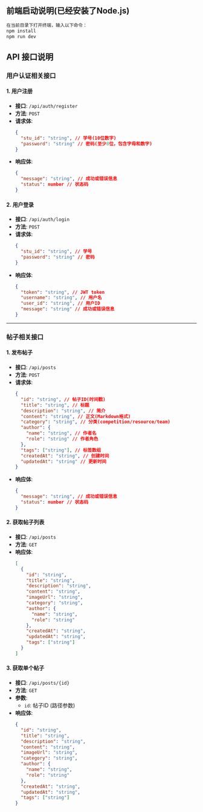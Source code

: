## 前端启动说明(已经安装了Node.js)
```bash
在当前目录下打开终端，输入以下命令：
npm install
npm run dev
```

## API 接口说明

### 用户认证相关接口

#### 1. 用户注册
- **接口**: `/api/auth/register`
- **方法**: `POST`
- **请求体**:
  ```json
  {
    "stu_id": "string", // 学号(10位数字)
    "password": "string" // 密码(至少8位，包含字母和数字)
  }
  ```
- **响应体**:
  ```json
  {
    "message": "string", // 成功或错误信息
    "status": number // 状态码
  }
  ```

#### 2. 用户登录
- **接口**: `/api/auth/login`
- **方法**: `POST`
- **请求体**:
  ```json
  {
    "stu_id": "string", // 学号
    "password": "string" // 密码
  }
  ```
- **响应体**:
  ```json
  {
    "token": "string", // JWT token
    "username": "string", // 用户名
    "user_id": "string", // 用户ID
    "message": "string" // 成功或错误信息
  }
  ```

---

### 帖子相关接口

#### 1. 发布帖子
- **接口**: `/api/posts`
- **方法**: `POST`
- **请求体**:
  ```json
  {
    "id": "string", // 帖子ID(时间戳)
    "title": "string", // 标题
    "description": "string", // 简介
    "content": "string", // 正文(Markdown格式)
    "category": "string", // 分类(competition/resource/team)
    "author": {
      "name": "string", // 作者名
      "role": "string" // 作者角色
    },
    "tags": ["string"], // 标签数组
    "createdAt": "string", // 创建时间
    "updatedAt": "string" // 更新时间
  }
  ```
- **响应体**:
  ```json
  {
    "message": "string", // 成功或错误信息
    "status": number // 状态码
  }
  ```

#### 2. 获取帖子列表
- **接口**: `/api/posts`
- **方法**: `GET`
- **响应体**:
  ```json
  [
    {
      "id": "string",
      "title": "string",
      "description": "string",
      "content": "string",
      "imageUrl": "string",
      "category": "string",
      "author": {
        "name": "string",
        "role": "string"
      },
      "createdAt": "string",
      "updatedAt": "string",
      "tags": ["string"]
    }
  ]
  ```

#### 3. 获取单个帖子
- **接口**: `/api/posts/{id}`
- **方法**: `GET`
- **参数**: 
  - `id`: 帖子ID (路径参数)
- **响应体**:
  ```json
  {
    "id": "string",
    "title": "string",
    "description": "string",
    "content": "string",
    "imageUrl": "string",
    "category": "string",
    "author": {
      "name": "string",
      "role": "string"
    },
    "createdAt": "string",
    "updatedAt": "string",
    "tags": ["string"]
  }
  ```

